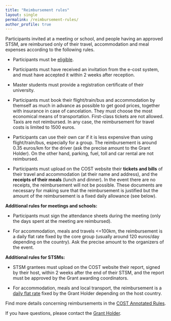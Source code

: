 ```yaml
---
title: "Reimbursement rules"
layout: single
permalink: /reimbursement-rules/
author_profile: true
---
```


Participants invited at a meeting or school, and people having an approved STSM, are reimbursed only of their travel, accommodation and meal expenses according to the following rules.

- Participants must be [eligible](../eligibility).

- Participants must have received an invitation from the e-cost system, and must have accepted it within 2 weeks after reception.

- Master students must provide a registration certificate of their university.

- Participants must book their flight/train/bus and accommodation by themself as much in advance as possible to get good prices, together with insurance in case of cancelation. They must choose the most economical means of transportation. First-class tickets are not allowed. Taxis are not reimbursed. In any case, the reimbursement for travel costs is limited to 1500 euros.

- Participants can use their own car if it is less expensive than using flight/train/bus, especially for a group. The reimbursement is around 0.35 euros/km for the driver (ask the precise amount to the Grant Holder). On the other hand, parking, fuel, toll and car rental are not reimbursed.

- Participants must upload on the COST website their **tickets and bills** of their travel and accommodation (at their name and address), and the **receipts of their meals** (lunch and dinner). In the event there are no receipts, the reimbursement will not be possible. These documents are necessary for making sure that the reimbursement is justified but the amount of the reimbursement is a fixed daily allowance (see below).

**Additional rules for meetings and schools:**

- Participants must sign the attendance sheets during the meeting (only the days spent at the meeting are reimbursed).

- For accommodation, meals and travels <=100km, the reimbursement is a daily flat rate fixed by the core group (usually around 120 euros/day depending on the country). Ask the precise amount to the organizers of the event.

**Additional rules for STSMs:**

- STSM grantees must upload on the COST website their report, signed by their host, within 2 weeks after the end of their STSM, and the report must be approved by the Grant awarding coordinators.

- For accommodation, meals and local transport, the reimbursement is a [daily flat rate](../stsm-daily-allowance) fixed by the Grant Holder depending on the host country.

Find more details concerning reimbursements in the [COST Annotated Rules](https://www.cost.eu/uploads/2022/10/COST-094-21-Annotated-Rules-for-COST-Actions-Level-C-V1.3-.pdf#page=86).

If you have questions, please contact
the [Grant Holder](mailto:saf-saclay-recettes@inria.fr).
